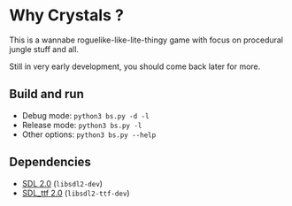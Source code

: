 
# Why Crystals ?

This is a wannabe roguelike-like-lite-thingy game with focus on procedural jungle stuff and all.

Still in very early development, you should come back later for more.

## Build and run

- Debug mode: `python3 bs.py -d -l`
- Release mode: `python3 bs.py -l`
- Other options: `python3 bs.py --help`

## Dependencies

- [SDL 2.0](https://wiki.libsdl.org/) (`libsdl2-dev`)
- [SDL_ttf 2.0](https://github.com/libsdl-org/SDL_ttf) (`libsdl2-ttf-dev`)
